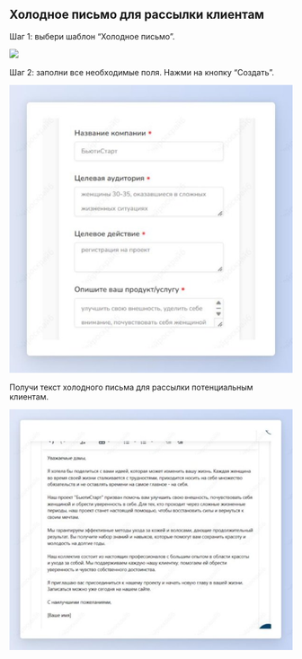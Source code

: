 ﻿## Холодное письмо для рассылки клиентам

Шаг 1: выбери шаблон “Холодное письмо”.

![](../_media/Aspose.Words.b3890fd8-f8e5-4425-8ccc-acae17986637.054.png)

Шаг 2: заполни все необходимые поля. Нажми на кнопку “Создать”.

![](../_media/Aspose.Words.b3890fd8-f8e5-4425-8ccc-acae17986637.055.jpeg)

Получи текст холодного письма для рассылки потенциальным клиентам.

![](../_media/Aspose.Words.b3890fd8-f8e5-4425-8ccc-acae17986637.056.jpeg)

